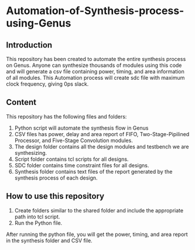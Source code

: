 # Automation-of-Synthesis-process-using-Genus
## Introduction
This repository has been created to automate the entire synthesis process on Genus. Anyone can synthesize thousands of modules using this code and will generate a csv file containing power, timing, and area information of all modules.
This Automation process will create sdc file with maximum clock frequency, giving 0ps slack.

## Content
This repository has the following files and folders:
1. Python script will automate the synthesis flow in Genus
2. CSV files has power, delay and area report of FIFO, Two-Stage-Pipilined Processor, and Five-Stage Convolution modules.
3. The design folder contains all the design modules and testbench we are synthesizing.
4. Script folder contains tcl scripts for all designs.
5. SDC folder contains time constraint files for all designs.
6. Synthesis folder contains text files of the report generated by the synthesis process of each design.


## How to use this repository
1. Create folders similar to the shared folder and include the appropriate path into tcl script.
2. Run the Python file.


After running the python file, you will get the power, timing, and area report in the synthesis folder and CSV file.
